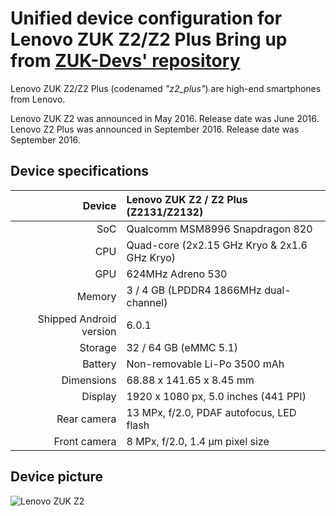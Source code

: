 Unified device configuration for Lenovo ZUK Z2/Z2 Plus
Bring up from [ZUK-Devs' repository](https://github.com/zuk-devs/android_device_zuk_z2_plus)
==============

Lenovo ZUK Z2/Z2 Plus (codenamed _"z2_plus"_) are high-end smartphones from Lenovo.

Lenovo ZUK Z2 was announced in May 2016. Release date was June 2016.
Lenovo Z2 Plus was announced in September 2016. Release date was September 2016.

## Device specifications

| Device       | Lenovo ZUK Z2 / Z2 Plus (Z2131/Z2132)           |
| -----------: | :---------------------------------------------- |
| SoC          | Qualcomm MSM8996 Snapdragon 820                 |
| CPU          | Quad-core (2x2.15 GHz Kryo & 2x1.6 GHz Kryo)    |
| GPU          | 624MHz Adreno 530                               |
| Memory       | 3 / 4 GB (LPDDR4 1866MHz dual-channel)          |
| Shipped Android version | 6.0.1                                |
| Storage      | 32 / 64 GB (eMMC 5.1)                           |
| Battery      | Non-removable Li-Po 3500 mAh                    |
| Dimensions   | 68.88 x 141.65 x 8.45 mm                        |
| Display      | 1920 x 1080 px, 5.0 inches (441 PPI)            |
| Rear camera  | 13 MPx, f/2.0, PDAF autofocus, LED flash        |
| Front camera | 8 MPx, f/2.0, 1.4 µm pixel size                 |

## Device picture

![Lenovo ZUK Z2](http://www.zukmobile.cc/media/catalog/product/cache/1/image/9df78eab33525d08d6e5fb8d27136e95/l/e/lenovo_zuk_z2_black_01.png "ZUK Z2 in Titanium Black")
